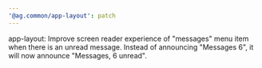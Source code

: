 ```yaml
---
'@ag.common/app-layout': patch
---
```


app-layout: Improve screen reader experience of "messages" menu item when there is an unread message. Instead of announcing "Messages 6", it will now announce "Messages, 6 unread".
